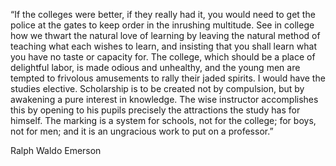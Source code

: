 “If the colleges were better, if they really had it, you would need to get the police at the gates to keep order in the inrushing multitude. See in college how we thwart the natural love of learning by leaving the natural method of teaching what each wishes to learn, and insisting that you shall learn what you have no taste or capacity for. The college, which should be a place of delightful labor, is made odious and unhealthy, and the young men are tempted to frivolous amusements to rally their jaded spirits. I would have the studies elective. Scholarship is to be created not by compulsion, but by awakening a pure interest in knowledge. The wise instructor accomplishes this by opening to his pupils precisely the attractions the study has for himself. The marking is a system for schools, not for the college; for boys, not for men; and it is an ungracious work to put on a professor.”

Ralph Waldo Emerson